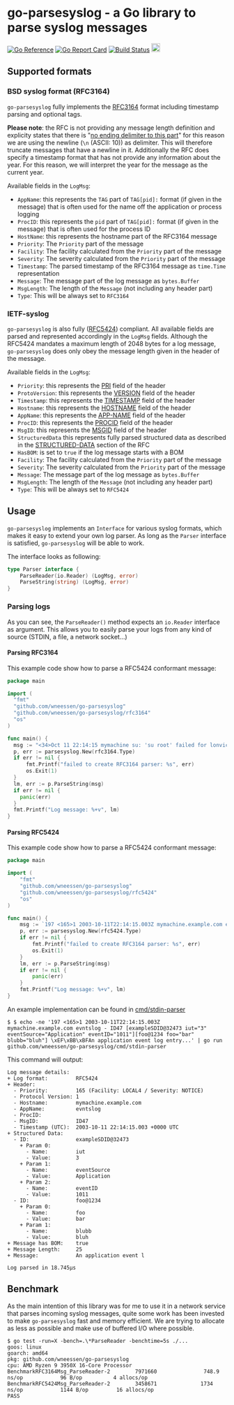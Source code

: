 # go-parsesyslog - a Go library to parse syslog messages

[![Go Reference](https://pkg.go.dev/badge/github.com/wneessen/go-parsesyslog.svg)](https://pkg.go.dev/github.com/wneessen/go-parsesyslog) [![Go Report Card](https://goreportcard.com/badge/github.com/wneessen/go-parsesyslog)](https://goreportcard.com/report/github.com/wneessen/go-parsesyslog) [![Build Status](https://api.cirrus-ci.com/github/wneessen/go-parsesyslog.svg)](https://cirrus-ci.com/github/wneessen/go-parsesyslog) <a href="https://ko-fi.com/D1D24V9IX"><img src="https://uploads-ssl.webflow.com/5c14e387dab576fe667689cf/5cbed8a4ae2b88347c06c923_BuyMeACoffee_blue.png" height="20" alt="buy ma a coffee"></a>

## Supported formats

### BSD syslog format (RFC3164)

`go-parsesyslog` fully implements the [RFC3164](https://datatracker.ietf.org/doc/html/rfc3164) format including
timestamp parsing and optional tags.

**Please note**: the RFC is not providing any message length definition and explicity states that there
is "[no ending delimiter to this part](https://tools.ietf.org/search/rfc3164#section-4.1.3)"
for this reason we are using the newline (`\n` (ASCII: 10)) as delimiter. This will therefore truncate messages that
have a newline in it. Additionally the RFC does specify a timestamp format that has not provide any information about
the year. For this reason, we will interpret the year for the message as the current year.

Available fields in the `LogMsg`:

* `AppName`: this represents the `TAG` part of `TAG[pid]:` format (if given in the message) that is often used for the
  name off the application or process logging
* `ProcID`: this represents the `pid` part of `TAG[pid]:` format (if given in the message) that is often used for the
  process ID
* `HostName`: this represents the hostname part of the RFC3164 message
* `Priority`: The `Priority` part of the message
* `Facility`: The facility calculated from the `Priority` part of the message
* `Severity`: The severity calculated from the `Priority` part of the message
* `Timestamp`: The parsed timestamp of the RFC3164 message as `time.Time` representation
* `Message`: The message part of the log message as `bytes.Buffer`
* `MsgLength`: The length of the `Message` (not including any header part)
* `Type`: This will be always set to `RFC3164`

### IETF-syslog

`go-parsesyslog` is also fully ([RFC5424](https://datatracker.ietf.org/doc/html/rfc5424)) compliant. All available
fields are parsed and represented accordingly in the `LogMsg` fields. Although the RFC5424 mandates a maximum length of
2048 bytes for a log message, `go-parsesyslog` does only obey the message length given in the header of the message.

Available fields in the `LogMsg`:

* `Priority`: this represents the [PRI](https://datatracker.ietf.org/doc/html/rfc5424#section-6.2.1) field of the header
* `ProtoVersion`: this represents the [VERSION](https://datatracker.ietf.org/doc/html/rfc5424#section-6.2.2) field of
  the header
* `Timestamp`: this represents the [TIMESTAMP](https://datatracker.ietf.org/doc/html/rfc5424#section-6.2.3) field of the
  header
* `Hostname`: this represents the [HOSTNAME](https://datatracker.ietf.org/doc/html/rfc5424#section-6.2.4) field of the
  header
* `AppName`: this represents the [APP-NAME](https://datatracker.ietf.org/doc/html/rfc5424#section-6.2.5) field of the
  header
* `ProcID`: this represents the [PROCID](https://datatracker.ietf.org/doc/html/rfc5424#section-6.2.6) field of the
  header
* `MsgID`: this represents the [MSGID](https://datatracker.ietf.org/doc/html/rfc5424#section-6.2.7) field of the header
* `StructuredData` this represents fully parsed structured data as described in
  the [STRUCTURED-DATA](https://datatracker.ietf.org/doc/html/rfc5424#section-6.3) section of the RFC
* `HasBOM`: is set to `true` if the log message starts with a BOM
* `Facility`: The facility calculated from the `Priority` part of the message
* `Severity`: The severity calculated from the `Priority` part of the message
* `Message`: The message part of the log message as `bytes.Buffer`
* `MsgLength`: The length of the `Message` (not including any header part)
* `Type`: This will be always set to `RFC5424`

## Usage

`go-parsesyslog` implements an `Interface` for various syslog formats, which makes it easy to extend your own log
parser. As long as the `Parser` interface is satisfied, `go-parsesyslog` will be able to work.

The interface looks as following:

```go
type Parser interface {
	ParseReader(io.Reader) (LogMsg, error)
    ParseString(string) (LogMsg, error)
}
```

### Parsing logs

As you can see, the `ParseReader()` method expects an `io.Reader` interface as argument. This allows you to easily parse
your logs from any kind of source (STDIN, a file, a network socket...)

#### Parsing RFC3164

This example code show how to parse a RFC5424 conformant message:

```go
package main

import (
  "fmt"
  "github.com/wneessen/go-parsesyslog"
  "github.com/wneessen/go-parsesyslog/rfc3164"
  "os"
)

func main() {
  msg := "<34>Oct 11 22:14:15 mymachine su: 'su root' failed for lonvick on /dev/pts/8\n"
  p, err := parsesyslog.New(rfc3164.Type)
  if err != nil {
	  fmt.Printf("failed to create RFC3164 parser: %s", err)
	  os.Exit(1)
  }
  lm, err := p.ParseString(msg)
  if err != nil {
    panic(err)
  }
  fmt.Printf("Log message: %+v", lm)
}
```

#### Parsing RFC5424

This example code show how to parse a RFC5424 conformant message:

```go
package main

import (
	"fmt"
	"github.com/wneessen/go-parsesyslog"
    "github.com/wneessen/go-parsesyslog/rfc5424"
	"os"
)

func main() {
	msg := `197 <165>1 2003-10-11T22:14:15.003Z mymachine.example.com evntslog - ID47 [exampleSDID@32473 iut="3" eventSource="Application" eventID="1011"][foo@1234 foo="bar" blubb="bluh"] \xEF\xBB\xBFAn application event log entry..."`
	p, err := parsesyslog.New(rfc5424.Type)
    if err != nil {
        fmt.Printf("failed to create RFC3164 parser: %s", err)
        os.Exit(1)
    }
	lm, err := p.ParseString(msg)
	if err != nil {
		panic(err)
	}
	fmt.Printf("Log message: %+v", lm)
}
```

An example implementation can be found in [cmd/stdin-parser](cmd/stdin-parser)

```shell
$ $ echo -ne '197 <165>1 2003-10-11T22:14:15.003Z mymachine.example.com evntslog - ID47 [exampleSDID@32473 iut="3" eventSource="Application" eventID="1011"][foo@1234 foo="bar" blubb="bluh"] \xEF\xBB\xBFAn application event log entry...' | go run github.com/wneessen/go-parsesyslog/cmd/stdin-parser
```

This command will output:

```
Log message details:
+ Log format:         RFC5424
+ Header:
  - Priority:         165 (Facility: LOCAL4 / Severity: NOTICE)
  - Protocol Version: 1
  - Hostname:         mymachine.example.com
  - AppName:          evntslog
  - ProcID:
  - MsgID:            ID47
  - Timestamp (UTC):  2003-10-11 22:14:15.003 +0000 UTC
+ Structured Data:
  - ID:               exampleSDID@32473
    + Param 0:
      - Name:         iut
      - Value:        3
    + Param 1:
      - Name:         eventSource
      - Value:        Application
    + Param 2:
      - Name:         eventID
      - Value:        1011
  - ID:               foo@1234
    + Param 0:
      - Name:         foo
      - Value:        bar
    + Param 1:
      - Name:         blubb
      - Value:        bluh
+ Message has BOM:    true
+ Message Length:     25
+ Message:            An application event l

Log parsed in 18.745µs
```

## Benchmark

As the main intention of this library was for me to use it in a network service that parses incoming syslog messages,
quite some work has been invested to make `go-parsesyslog` fast and memory efficient. We are trying to allocate as less
as possible and make use of buffered I/O where possible.

```shell
$ go test -run=X -bench=.\*ParseReader -benchtime=5s ./...
goos: linux
goarch: amd64
pkg: github.com/wneessen/go-parsesyslog
cpu: AMD Ryzen 9 3950X 16-Core Processor
BenchmarkRFC3164Msg_ParseReader-2        7971660               748.9 ns/op            96 B/op          4 allocs/op
BenchmarkRFC5424Msg_ParseReader-2        3458671              1734 ns/op            1144 B/op         16 allocs/op
PASS
```
